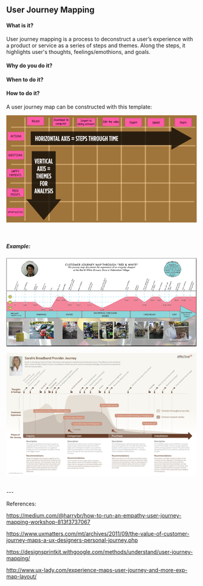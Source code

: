 ## User Journey Mapping

#### What is it?
User journey mapping is a process to deconstruct a user’s experience with a product or service as a series of steps and themes. Along the steps, it highlights user's thoughts, feelings/emothions, and goals. 

#### Why do you do it?


#### When to do it?


#### How to do it?

A user journey map can be constructed with this template:

![User Journey 3](/images/user-journey-3.png)

<br>

##### Example:

![User Journey Example](/images/user-journey-4.png)

![User Journey Example](/images/user-journey-1.jpg)

<br>
---

References:

https://medium.com/@harrybr/how-to-run-an-empathy-user-journey-mapping-workshop-813f3737067

https://www.uxmatters.com/mt/archives/2011/09/the-value-of-customer-journey-maps-a-ux-designers-personal-journey.php

https://designsprintkit.withgoogle.com/methods/understand/user-journey-mapping/

http://www.ux-lady.com/experience-maps-user-journey-and-more-exp-map-layout/
